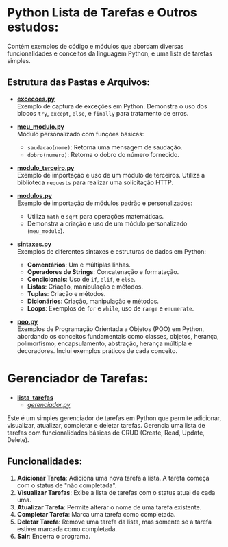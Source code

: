 # Python Lista de Tarefas e Outros estudos:

Contém exemplos de código e módulos que abordam diversas funcionalidades e conceitos da linguagem Python, e uma lista de tarefas simples.

## Estrutura das Pastas e Arquivos:

- **[excecoes.py](https://github.com/pricmendes/estudosPython/blob/lista_tarefas_e_outros/excecoes.py)**  
  Exemplo de captura de exceções em Python. Demonstra o uso dos blocos `try`, `except`, `else`, e `finally` para tratamento de erros.

- **[meu_modulo.py](https://github.com/pricmendes/estudosPython/blob/lista_tarefas_e_outros/meu_modulo.py)**  
  Módulo personalizado com funções básicas:
  - `saudacao(nome)`: Retorna uma mensagem de saudação.
  - `dobro(numero)`: Retorna o dobro do número fornecido.

- **[modulo_terceiro.py](https://github.com/pricmendes/estudosPython/blob/lista_tarefas_e_outros/modulo_terceiro.py)**  
  Exemplo de importação e uso de um módulo de terceiros. Utiliza a biblioteca `requests` para realizar uma solicitação HTTP.

- **[modulos.py](https://github.com/pricmendes/estudosPython/blob/lista_tarefas_e_outros/modulos.py)**  
  Exemplo de importação de módulos padrão e personalizados:
  - Utiliza `math` e `sqrt` para operações matemáticas.
  - Demonstra a criação e uso de um módulo personalizado (`meu_modulo`).

- **[sintaxes.py](https://github.com/pricmendes/estudosPython/blob/lista_tarefas_e_outros/sintaxes.py)**  
  Exemplos de diferentes sintaxes e estruturas de dados em Python:
  - **Comentários**: Um e múltiplas linhas.
  - **Operadores de Strings**: Concatenação e formatação.
  - **Condicionais**: Uso de `if`, `elif`, e `else`.
  - **Listas**: Criação, manipulação e métodos.
  - **Tuplas**: Criação e métodos.
  - **Dicionários**: Criação, manipulação e métodos.
  - **Loops**: Exemplos de `for` e `while`, uso de `range` e `enumerate`.

- **[poo.py](https://github.com/pricmendes/estudosPython/blob/lista_tarefas_e_outros/poo.py)**  
  Exemplos de Programação Orientada a Objetos (POO) em Python, abordando os conceitos fundamentais como classes, objetos, herança, polimorfismo, encapsulamento, abstração, herança múltipla e decoradores. Inclui exemplos práticos de cada conceito.

# Gerenciador de Tarefas:

- **[lista_tarefas](https://github.com/pricmendes/estudosPython/tree/lista_tarefas_e_outros/lista_tarefas)**  
  - *[gerenciador.py](https://github.com/pricmendes/estudosPython/blob/lista_tarefas_e_outros/lista_tarefas/gerenciador.py)*

Este é um simples gerenciador de tarefas em Python que permite adicionar, visualizar, atualizar, completar e deletar tarefas. Gerencia uma lista de tarefas com funcionalidades básicas de CRUD (Create, Read, Update, Delete).

## Funcionalidades:

1. **Adicionar Tarefa**: Adiciona uma nova tarefa à lista. A tarefa começa com o status de "não completada".
2. **Visualizar Tarefas**: Exibe a lista de tarefas com o status atual de cada uma.
3. **Atualizar Tarefa**: Permite alterar o nome de uma tarefa existente.
4. **Completar Tarefa**: Marca uma tarefa como completada.
5. **Deletar Tarefa**: Remove uma tarefa da lista, mas somente se a tarefa estiver marcada como completada.
6. **Sair**: Encerra o programa.

